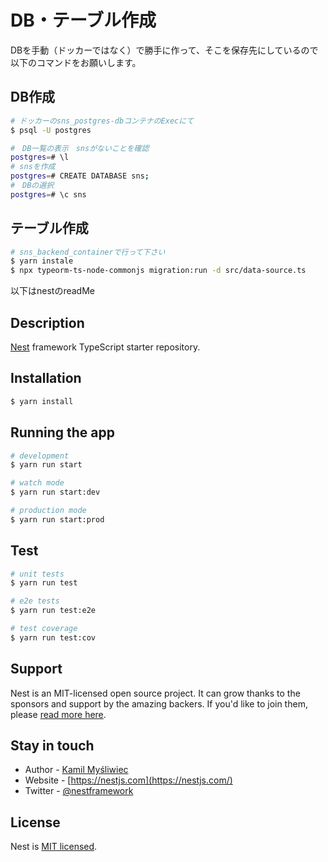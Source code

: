 # DB・テーブル作成

DBを手動（ドッカーではなく）で勝手に作って、そこを保存先にしているので以下のコマンドをお願いします。

## DB作成

```bash
# ドッカーのsns_postgres-dbコンテナのExecにて
$ psql -U postgres

#　DB一覧の表示　snsがないことを確認
postgres=# \l
# snsを作成
postgres=# CREATE DATABASE sns;
#　DBの選択
postgres=# \c sns
```

## テーブル作成

```bash
# sns_backend_containerで行って下さい
$ yarn instale
$ npx typeorm-ts-node-commonjs migration:run -d src/data-source.ts
```










以下はnestのreadMe



## Description

[Nest](https://github.com/nestjs/nest) framework TypeScript starter repository.

## Installation

```bash
$ yarn install
```

## Running the app

```bash
# development
$ yarn run start

# watch mode
$ yarn run start:dev

# production mode
$ yarn run start:prod
```

## Test

```bash
# unit tests
$ yarn run test

# e2e tests
$ yarn run test:e2e

# test coverage
$ yarn run test:cov
```

## Support

Nest is an MIT-licensed open source project. It can grow thanks to the sponsors and support by the amazing backers. If you'd like to join them, please [read more here](https://docs.nestjs.com/support).

## Stay in touch

- Author - [Kamil Myśliwiec](https://kamilmysliwiec.com)
- Website - [https://nestjs.com](https://nestjs.com/)
- Twitter - [@nestframework](https://twitter.com/nestframework)

## License

Nest is [MIT licensed](LICENSE).
